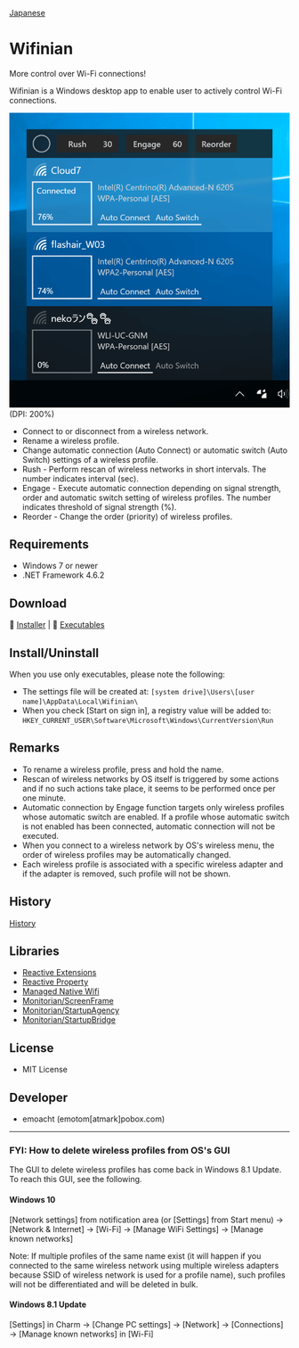 ﻿[Japanese](README_ja.md)

# Wifinian

More control over Wi-Fi connections!

Wifinian is a Windows desktop app to enable user to actively control Wi-Fi connections.

![Screenshot on Windows 10](Images/Screenshot.png)<br>
(DPI: 200%)

 - Connect to or disconnect from a wireless network.
 - Rename a wireless profile.
 - Change automatic connection (Auto Connect) or automatic switch (Auto Switch) settings of a wireless profile.
 - Rush - Perform rescan of wireless networks in short intervals. The number indicates interval (sec).
 - Engage - Execute automatic connection depending on signal strength, order and automatic switch setting of wireless profiles. The number indicates threshold of signal strength (%).
 - Reorder - Change the order (priority) of wireless profiles.

## Requirements

 * Windows 7 or newer
 * .NET Framework 4.6.2

## Download

:floppy_disk: [Installer](https://github.com/emoacht/Wifinian/releases/download/2.1.0-Installer/WifinianInstaller210.zip) | :floppy_disk: [Executables](https://github.com/emoacht/Wifinian/releases/download/2.1.0-Executables/Wifinian210.zip)

## Install/Uninstall

When you use only executables, please note the following:

 - The settings file will be created at: `[system drive]\Users\[user name]\AppData\Local\Wifinian\`
 - When you check [Start on sign in], a registry value will be added to: `HKEY_CURRENT_USER\Software\Microsoft\Windows\CurrentVersion\Run`

## Remarks

 - To rename a wireless profile, press and hold the name.
 - Rescan of wireless networks by OS itself is triggered by some actions and if no such actions take place, it seems to be performed once per one minute.
 - Automatic connection by Engage function targets only wireless profiles whose automatic switch are enabled. If a profile whose automatic switch is not enabled has been connected, automatic connection will not be executed.
 - When you connect to a wireless network by OS's wireless menu, the order of wireless profiles may be automatically changed.
 - Each wireless profile is associated with a specific wireless adapter and if the adapter is removed, such profile will not be shown.

## History

[History](HISTORY.md)

## Libraries

 - [Reactive Extensions][1]
 - [Reactive Property][2]
 - [Managed Native Wifi][3]
 - [Monitorian/ScreenFrame][4]
 - [Monitorian/StartupAgency][4]
 - [Monitorian/StartupBridge][4]

[1]: https://github.com/Reactive-Extensions/Rx.NET
[2]: https://github.com/runceel/ReactiveProperty
[3]: https://github.com/emoacht/ManagedNativeWifi
[4]: https://github.com/emoacht/Monitorian

## License

 - MIT License

## Developer

 - emoacht (emotom[atmark]pobox.com)

__________

### FYI: How to delete wireless profiles from OS's GUI

The GUI to delete wireless profiles has come back in Windows 8.1 Update. To reach this GUI, see the following.

#### Windows 10

[Network settings] from notification area (or [Settings] from Start menu) &rarr; [Network & Internet] &rarr; [Wi-Fi] &rarr; [Manage WiFi Settings] &rarr; [Manage known networks]

Note: If multiple profiles of the same name exist (it will happen if you connected to the same wireless network using multiple wireless adapters because SSID of wireless network is used for a profile name), such profiles will not be differentiated and will be deleted in bulk.

#### Windows 8.1 Update

[Settings] in Charm &rarr; [Change PC settings] &rarr; [Network] &rarr; [Connections] &rarr; [Manage known networks] in [Wi-Fi]
